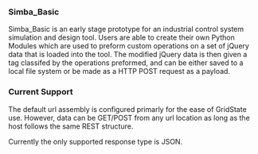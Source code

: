 ### Simba_Basic
Simba_Basic is an early stage prototype for an industrial control system simulation and design tool.
Users are able to create their own Python Modules which are used to preform custom operations on a set of jQuery data that is loaded into the tool.
The modified jQuery data is then given a tag classifed by the operations preformed, and can be either saved to a local file system or be made as a HTTP POST request as a payload.

### Current Support
The default url assembly is configured primarly for the ease of GridState use. However, data can be GET/POST from any url location as long as the host follows the same REST structure.

Currently the only supported response type is JSON. 

